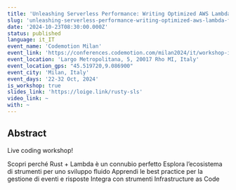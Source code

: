 ```yaml
---
title: 'Unleashing Serverless Performance: Writing Optimized AWS Lambda Functions with Rust'
slug: 'unleashing-serverless-performance-writing-optimized-aws-lambda-functions-with-rust-codemotion-milan'
date: '2024-10-23T08:30:00.000Z'
status: published
language: it_IT
event_name: 'Codemotion Milan'
event_link: 'https://conferences.codemotion.com/milan2024/it/workshop-it/'
event_location: 'Largo Metropolitana, 5, 20017 Rho MI, Italy'
event_location_gps: "45.519720,9.086900"
event_city: 'Milan, Italy'
event_days: '22-32 Oct, 2024'
is_workshop: true
slides_link: 'https://loige.link/rusty-sls'
video_link: ~
with: ~
---
```


## Abstract

Live coding workshop!

Scopri perché Rust + Lambda è un connubio perfetto Esplora l’ecosistema di
strumenti per uno sviluppo fluido Apprendi le best practice per la gestione di
eventi e risposte Integra con strumenti Infrastructure as Code
